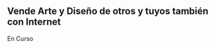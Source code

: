 Vende Arte y Diseño de otros y tuyos también con Internet
--------------------------------------
En Curso
